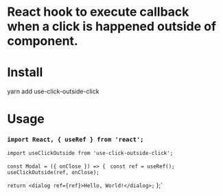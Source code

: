 # React hook to execute callback when a click is happened outside of component.

# Install
yarn add use-click-outside-click

# Usage 

### `import React, { useRef } from 'react';`
`import useClickOutside from 'use-click-outside-click';`
 
`const Modal = ({ onClose }) => {`
 ` const ref = useRef();`
 ` useClickOutside(ref, onClose);`
 
  `return <dialog ref={ref}>Hello, World!</dialog>;`
};`